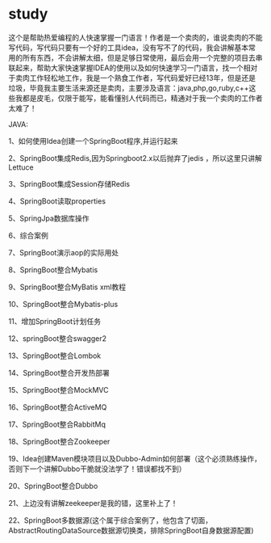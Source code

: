 # study
这个是帮助热爱编程的人快速掌握一门语言！作者是一个卖肉的，谁说卖肉的不能写代码，写代码只要有一个好的工具idea，没有写不了的代码，我会讲解基本常用的所有东西，不会讲解太细，但是足够日常使用，最后会用一个完整的项目去串联起来，帮助大家快速掌握IDEA的使用以及如何快速学习一门语言，找一个相对于卖肉工作轻松地工作，我是一个熟食工作者，写代码爱好已经13年，但是还是垃圾，毕竟我主要生活来源还是卖肉，主要涉及语言：java,php,go,ruby,c++这些我都是皮毛，仅限于能写，能看懂别人代码而已，精通对于我一个卖肉的工作者太难了！

JAVA:

  1、如何使用Idea创建一个SpringBoot程序,并运行起来

  2、SpringBoot集成Redis,因为Springboot2.x以后抛弃了jedis ，所以这里只讲解Lettuce 

  3、SpringBoot集成Session存储Redis

  4、SpringBoot读取properties

  5、SpringJpa数据库操作

  6、综合案例

  7、SpringBoot演示aop的实际用处

  8、SpringBoot整合Mybatis

  9、SpringBoot整合MyBatis xml教程

10、SpringBoot整合Mybatis-plus

11、增加SpringBoot计划任务

12、springBoot整合swagger2

13、SpringBoot整合Lombok

14、SpringBoot整合开发热部署

15、SpringBoot整合MockMVC

16、SpringBoot整合ActiveMQ

17、SpringBoot整合RabbitMq

18、SpringBoot整合Zookeeper

19、Idea创建Maven模块项目以及Dubbo-Admin如何部署（这个必须熟练操作，否则下一个讲解Dubbo干脆就没法学了！错误都找不到）

20、SpringBoot整合Dubbo

21、上边没有讲解zeekeeper是我的错，这里补上了！

22、SpringBoot多数据源(这个属于综合案例了，他包含了切面，AbstractRoutingDataSource数据源切换类，排除SpringBoot自身数据源配置)